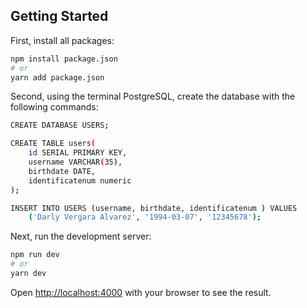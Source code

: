 ## Getting Started

First, install all packages:
```bash
npm install package.json
# or
yarn add package.json
```

Second, using the terminal PostgreSQL, create the database with the following commands:

```bash
CREATE DATABASE USERS;

CREATE TABLE users(
    id SERIAL PRIMARY KEY,
    username VARCHAR(35),
    birthdate DATE,
    identificatenum numeric
);

INSERT INTO USERS (username, birthdate, identificatenum ) VALUES 
    ('Darly Vergara Alvarez', '1994-03-07', '12345678');
```

Next, run the development server:

```bash
npm run dev
# or
yarn dev
```

Open [http://localhost:4000](http://localhost:4000) with your browser to see the result.

